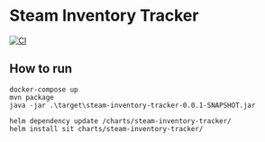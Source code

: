 # Steam Inventory Tracker

[![CI](https://github.com/jrohrtmn/steam-inventory-tracker/actions/workflows/main.yml/badge.svg?branch=master)](https://github.com/jrohrtmn/steam-inventory-tracker/actions/workflows/main.yml)

## How to run
```
docker-compose up
mvn package
java -jar .\target\steam-inventory-tracker-0.0.1-SNAPSHOT.jar
```
```
helm dependency update /charts/steam-inventory-tracker/
helm install sit charts/steam-inventory-tracker/ 
```